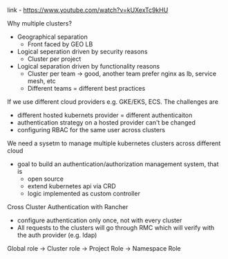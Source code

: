 link - https://www.youtube.com/watch?v=kUXexTc9kHU


Why multiple clusters?
- Geographical separation
  - Front faced by GEO LB
- Logical seperation driven by security reasons
  - Cluster per project
- Logical separation driven by functionality reasons
  - Cluster per team -> good, another team prefer nginx as lb, service mesh, etc
  - Different teams = different best practices

If we use different cloud providers e.g. GKE/EKS, ECS. The challenges are
- different hosted kubernets provider = different authenticaiton
- authentication strategy on a hosted provider can't be changed
- configuring RBAC for the same user across clusters

We need a sysetm to manage multiple kubernetes clusters across different cloud
- goal to build an authentication/authorization management system, that is
  - open source
  - extend kubernetes api via CRD
  - logic implemented as custom controller

Cross Cluster Authentication with Rancher
- configure authentication only once, not with every cluster
- All requests to the clusters will go through RMC which will verify with the auth provider (e.g. ldap)

Global role -> Cluster role -> Project Role -> Namespace Role